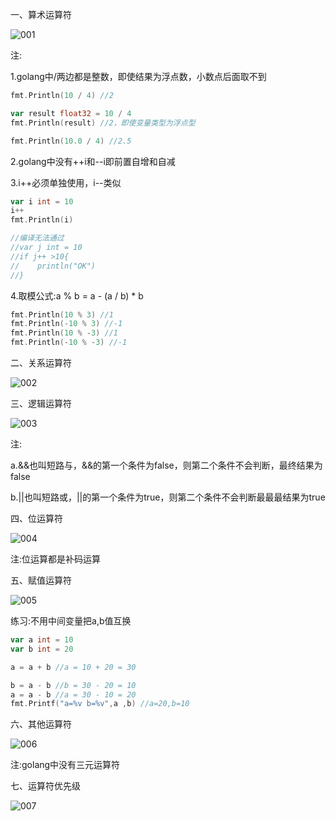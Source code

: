 一、算术运算符

![001](D:\Golang_Notes\Golang运算符与进制转换\Golang运算符\001.png)

注:

1.golang中/两边都是整数，即使结果为浮点数，小数点后面取不到

```go
fmt.Println(10 / 4) //2

var result float32 = 10 / 4
fmt.Println(result) //2，即使变量类型为浮点型

fmt.Println(10.0 / 4) //2.5
```

2.golang中没有++i和--i即前置自增和自减

3.i++必须单独使用，i--类似

```go
var i int = 10
i++
fmt.Println(i)

//编译无法通过
//var j int = 10
//if j++ >10{
//    println("OK")
//}
```

4.取模公式:a % b = a - (a / b) * b

```go
fmt.Println(10 % 3) //1
fmt.Println(-10 % 3) //-1
fmt.Println(10 % -3) //1
fmt.Println(-10 % -3) //-1
```

二、关系运算符

![002](D:\Golang_Notes\Golang运算符与进制转换\Golang运算符\002.png)

三、逻辑运算符

![003](D:\Golang_Notes\Golang运算符与进制转换\Golang运算符\003.png)

注:

a.&&也叫短路与，&&的第一个条件为false，则第二个条件不会判断，最终结果为false

b.||也叫短路或，||的第一个条件为true，则第二个条件不会判断最最最结果为true

四、位运算符

![004](D:\Golang_Notes\Golang运算符与进制转换\Golang运算符\004.png)

注:位运算都是补码运算

五、赋值运算符

![005](D:\Golang_Notes\Golang运算符与进制转换\Golang运算符\005.png)

练习:不用中间变量把a,b值互换

```go
var a int = 10
var b int = 20

a = a + b //a = 10 + 20 = 30

b = a - b //b = 30 - 20 = 10
a = a - b //a = 30 - 10 = 20
fmt.Printf("a=%v b=%v",a ,b) //a=20,b=10
```

六、其他运算符

![006](D:\Golang_Notes\Golang运算符与进制转换\Golang运算符\006.png)

注:golang中没有三元运算符

七、运算符优先级

![007](D:\Golang_Notes\Golang运算符与进制转换\Golang运算符\007.png)